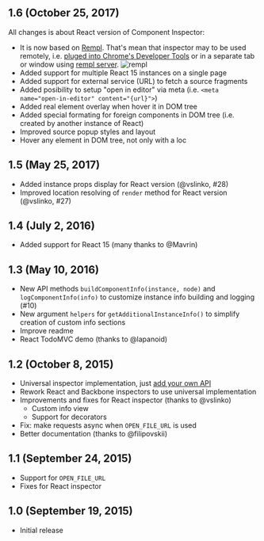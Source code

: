 ## 1.6 (October 25, 2017)

All changes is about React version of Component Inspector:
- It is now based on [Rempl](https://github.com/rempl/rempl). That's mean that inspector may to be used remotely, i.e. [pluged into Chrome's Developer Tools](https://chrome.google.com/webstore/detail/rempl/hcikjlholajopgbgfmmlbmifdfbkijdj) or in a separate tab or window using [rempl server](https://github.com/rempl/rempl-cli).
![rempl](https://user-images.githubusercontent.com/270491/32082729-4e175346-bac6-11e7-9c40-db86722987af.gif)
- Added support for multiple React 15 instances on a single page
- Added support for external service (URL) to fetch a source fragments
- Added posibility to setup "open in editor" via meta (i.e. `<meta name="open-in-editor" content="{url}">`)
- Added real element overlay when hover it in DOM tree
- Added special formating for foreign components in DOM tree (i.e. created by another instance of React)
- Improved source popup styles and layout
- Hover any element in DOM tree, not only with a loc

## 1.5 (May 25, 2017)

- Added instance props display for React version (@vslinko, #28)
- Improved location resolving of `render` method for React version (@vslinko, #27)

## 1.4 (July 2, 2016)

- Added support for React 15 (many thanks to @Mavrin)

## 1.3 (May 10, 2016)

- New API methods `buildComponentInfo(instance, node)` and `logComponentInfo(info)` to customize instance info building and logging (#10)
- New argument `helpers` for `getAdditionalInstanceInfo()` to simplify creation of custom info sections
- Improve readme
- React TodoMVC demo (thanks to @lapanoid)

## 1.2 (October 8, 2015)

- Universal inspector implementation, just [add your own API](https://github.com/lahmatiy/component-inspector#api-free-build)
- Rework React and Backbone inspectors to use universal implementation
- Improvements and fixes for React inspector (thanks to @vslinko)
  - Custom info view
  - Support for decorators
- Fix: make requests async when `OPEN_FILE_URL` is used
- Better documentation (thanks to @filipovskii)

## 1.1 (September 24, 2015)

- Support for `OPEN_FILE_URL`
- Fixes for React inspector

## 1.0 (September 19, 2015)

- Initial release
